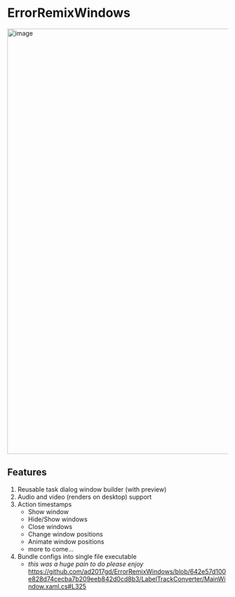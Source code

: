 # ErrorRemixWindows
<img width="1749" height="969" alt="image" src="https://github.com/user-attachments/assets/0eda5247-307a-433c-a71c-efc4bf7562e3" />

## Features
1. Reusable task dialog window builder (with preview)
2. Audio and video (renders on desktop) support
3. Action timestamps
    - Show window
    - Hide/Show windows
    - Close windows
    - Change window positions
    - Animate window positions
    - more to come...
4. Bundle configs into single file executable
    - _this was a huge pain to do please enjoy_ https://github.com/ad2017gd/ErrorRemixWindows/blob/642e57d100e828d74cecba7b209eeb842d0cd8b3/LabelTrackConverter/MainWindow.xaml.cs#L325
  
